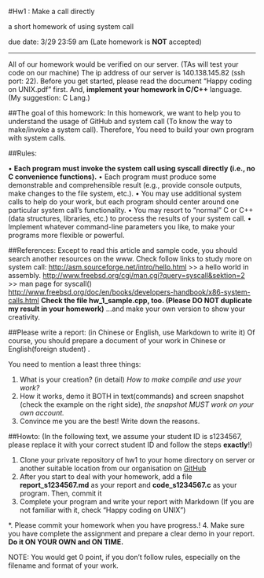 #Hw1 : Make a call directly

a short homework of using system call

due date: 3/29 23:59 am (Late homework is **NOT** accepted)

---

All of our homework would be verified on our server. (TAs will test your code on our machine) 
The ip address of our server is 140.138.145.82 (ssh port: 22). Before you get started, please read the document “Happy coding on UNIX.pdf” first. And, **implement your homework in C/C++** language. (My suggestion: C Lang.)

##The goal of this homework:
In this homework, we want to help you to understand the usage of GitHub and system call (To know the way to make/invoke a system call). Therefore, You need to build your own program with system calls.


##Rules:

• **Each program must invoke the system call using syscall directly (i.e., no C convenience functions).**
• Each program must produce some demonstrable and comprehensible result (e.g., provide console outputs, make changes to the file system, etc.).
• You may use additional system calls to help do your work, but each program should center around one particular system call’s functionality.
• You may resort to “normal” C or C++ (data structures, libraries, etc.) to process the results of your system call.
• Implement whatever command-line parameters you like, to make your programs more flexible or powerful.

##References:
Except to read this article and sample code, you should search another resources on the www.
Check follow links to study more on system call:
http://asm.sourceforge.net/intro/hello.html >> a hello world in assembly.
http://www.freebsd.org/cgi/man.cgi?query=syscall&sektion=2 >> man page for syscall() 
http://www.freebsd.org/doc/en/books/developers-handbook/x86-system-calls.html
**Check the file hw_1_sample.cpp, too. (Please DO NOT duplicate my result in your homework)**
...and make your own version to show your creativity.

##Please write a report: (in Chinese or English, use Markdown to write it)
Of course, you should prepare a document of your work in Chinese or English(foreign student) .

You need to mention a least three things: 
1. What is your creation? (in detail) *How to make compile and use your work?*
2. How it works, demo it BOTH in text(commands) and screen snapshot (check the example on the right side), *the snapshot MUST work on your own account.*
3. Convince me you are the best! Write down the reasons.


##Howto:
(In the following text, we assume your student ID is s1234567, please replace it with your correct student ID and follow the steps **exactly**!)

1. Clone your private repository of hw1 to your home directory on server or another suitable
location from our organisation on [GitHub](https://github.com/YZU-CSE-CS305-Intro-to-OS)
2. After you start to deal with your homework, add a file **report_s1234567.md** as your report and **code_s1234567.c** as your program. Then, commit it
3. Complete your program and write your report with Markdown (If you are not familiar with it, check “Happy coding on UNIX”)

*. Please commit your homework when you have progress.!
4. Make sure you have complete the assignment and prepare a clear demo in your report. **Do it ON YOUR OWN and ON TIME.**

NOTE: You would get 0 point, if you don’t follow rules, especially on the filename and format of your work.
